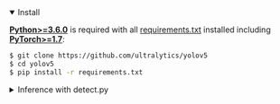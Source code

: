 <details open>
<summary>Install</summary>

[**Python>=3.6.0**](https://www.python.org/) is required with all
[requirements.txt](https://github.com/ultralytics/yolov5/blob/master/requirements.txt) installed including
[**PyTorch>=1.7**](https://pytorch.org/get-started/locally/):
<!-- $ sudo apt update && apt install -y libgl1-mesa-glx libsm6 libxext6 libxrender-dev -->

```bash
$ git clone https://github.com/ultralytics/yolov5
$ cd yolov5
$ pip install -r requirements.txt
```

</details>

<details>
<summary>Inference with detect.py</summary>

`detect.py` runs inference on a variety of sources, downloading models automatically from
the [latest YOLOv5 release](https://github.com/ultralytics/yolov5/releases) and saving results to `runs/detect`.

```bash
$ python detect.py --source 0  # webcam
                            file.jpg  # image 
                            file.mp4  # video
                            path/  # directory
                            path/*.jpg  # glob
                            'https://youtu.be/NUsoVlDFqZg'  # YouTube
                            'rtsp://example.com/media.mp4'  # RTSP, RTMP, HTTP stream
```

</details>
